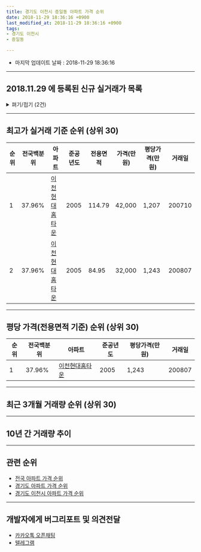 ```yaml
---
title: 경기도 이천시 증일동 아파트 가격 순위
date: 2018-11-29 18:36:16 +0900
last_modified_at: 2018-11-29 18:36:16 +0900
tags:
- 경기도 이천시
- 증일동

---
```


* 마지막 업데이트 날짜 : 2018-11-29 18:36:16

---

## 2018.11.29 에 등록된 신규 실거래가 목록

<details>
<summary>펴기/접기 (2건)</summary>
<div markdown="1">

|아파트|준공년도|전용면적|가격(만원)|평당가격(만원)|거래일|전국백분위|
|---|---|---|---|---|---|---|
|[이천현대홈타운](https://search.naver.com/search.naver?query=%EA%B2%BD%EA%B8%B0%EB%8F%84+%EC%9D%B4%EC%B2%9C%EC%8B%9C+%EC%A6%9D%EC%9D%BC%EB%8F%99+%EC%9D%B4%EC%B2%9C%ED%98%84%EB%8C%80%ED%99%88%ED%83%80%EC%9A%B4)|2005|84.95|25,400|986|<span style="color:red">201811</span>|37.96%|
|[이천현대홈타운](https://search.naver.com/search.naver?query=%EA%B2%BD%EA%B8%B0%EB%8F%84+%EC%9D%B4%EC%B2%9C%EC%8B%9C+%EC%A6%9D%EC%9D%BC%EB%8F%99+%EC%9D%B4%EC%B2%9C%ED%98%84%EB%8C%80%ED%99%88%ED%83%80%EC%9A%B4)|2005|84.95|23,800|924|<span style="color:red">201811</span>|37.96%|


</div>
</details>

---

## 최고가 실거래 기준 순위 (상위 30)


|순위|전국백분위|아파트|준공년도|전용면적|가격(만원)|평당가격(만원)|거래일|
|---|---|---|---|---|---|---|---|
|1|37.96%|[이천현대홈타운](https://search.naver.com/search.naver?query=%EA%B2%BD%EA%B8%B0%EB%8F%84+%EC%9D%B4%EC%B2%9C%EC%8B%9C+%EC%A6%9D%EC%9D%BC%EB%8F%99+%EC%9D%B4%EC%B2%9C%ED%98%84%EB%8C%80%ED%99%88%ED%83%80%EC%9A%B4)|2005|114.79|42,000|1,207|200710|
|2|37.96%|[이천현대홈타운](https://search.naver.com/search.naver?query=%EA%B2%BD%EA%B8%B0%EB%8F%84+%EC%9D%B4%EC%B2%9C%EC%8B%9C+%EC%A6%9D%EC%9D%BC%EB%8F%99+%EC%9D%B4%EC%B2%9C%ED%98%84%EB%8C%80%ED%99%88%ED%83%80%EC%9A%B4)|2005|84.95|32,000|1,243|200807|


---

## 평당 가격(전용면적 기준) 순위 (상위 30)


|순위|전국백분위|아파트|준공년도|평당가격(만원)|거래일|
|---|---|---|---|---|---|
|1|37.96%|[이천현대홈타운](https://search.naver.com/search.naver?query=%EA%B2%BD%EA%B8%B0%EB%8F%84+%EC%9D%B4%EC%B2%9C%EC%8B%9C+%EC%A6%9D%EC%9D%BC%EB%8F%99+%EC%9D%B4%EC%B2%9C%ED%98%84%EB%8C%80%ED%99%88%ED%83%80%EC%9A%B4)|2005|1,243|200807|


---

## 최근 3개월 거래량 순위 (상위 30)


<div style="width:100%;">
    <canvas id="deal_count_ranking" height="250"></canvas>
</div>


<script>
new Chart(document.getElementById("deal_count_ranking"), {
    type: 'horizontalBar',
    data: {
        labels: ['이천현대홈타운'],
        datasets: [{
            label: '실거래 수',
            data: [7],
            borderColor: "rgba(255, 0, 128, 1)",
            backgroundColor: "rgba(255, 0, 128, 0.5)",
            fill: false,
        }]
    },
    options: {
        responsive: true,
        title: {
            display: true,
            text: '최근 3개월 거래량 순위'
        },
        tooltips: {
            mode: 'index',
            intersect: false,
            callbacks: {
                title: function(tooltipItems, data) {
                    return "실거래 수:";
                },
                label: function(tooltipItem, data) {
                    return data.labels[tooltipItem.index] + ": " + tooltipItem.xLabel;
                }
            }
        },
        hover: {
            mode: 'nearest',
            intersect: true
        },
        scales: {
            xAxes: [{
                display: true,
                scaleLabel: {
                    display: true,
                    labelString: '실거래 수'
                },
                ticks: {
                    suggestedMin: 0,
                }
            }],
            yAxes: [{
                display: true,
                ticks: {
                    autoSkip: false,
                    callback: function(value, index, values) {
                        if (value.length > 15)
                            return value.substr(0, 13) + "...";
                        else
                            return value;
                    }
                },
                scaleLabel: {
                    display: false,
                }
            }]
        }
    }
});

</script>


---

## 10년 간 거래량 추이


<div style="width:100%;">
    <canvas id="deal_progress" height="250"></canvas>
</div>

<script>
new Chart(document.getElementById("deal_progress"), {
    type: 'line',
    data: {
        labels: ['200811','200812','200901','200902','200903','200904','200905','200906','200907','200908','200909','200910','200911','200912','201001','201002','201003','201004','201005','201006','201007','201008','201009','201010','201011','201012','201101','201102','201103','201104','201105','201106','201107','201108','201109','201110','201111','201112','201201','201202','201203','201204','201205','201206','201207','201208','201209','201210','201211','201212','201301','201302','201303','201304','201305','201306','201307','201308','201309','201310','201311','201312','201401','201402','201403','201404','201405','201406','201407','201408','201409','201410','201411','201412','201501','201502','201503','201504','201505','201506','201507','201508','201509','201510','201511','201512','201601','201602','201603','201604','201605','201606','201607','201608','201609','201610','201611','201612','201701','201702','201703','201704','201705','201706','201707','201708','201709','201710','201711','201712','201801','201802','201803','201804','201805','201806','201807','201808','201809','201810','201811'],
        datasets: [{
            label: '실거래 수',
            pointRadius: 1,
            data: [1, 0, 5, 4, 5, 2, 3, 4, 1, 3, 5, 1, 2, 2, 3, 1, 1, 0, 1, 1, 2, 2, 2, 2, 4, 1, 3, 6, 0, 1, 0, 1, 4, 2, 2, 4, 0, 0, 1, 2, 2, 4, 1, 2, 1, 0, 6, 1, 1, 3, 2, 2, 2, 2, 1, 2, 0, 1, 3, 5, 5, 4, 3, 2, 6, 4, 2, 2, 2, 1, 6, 4, 2, 1, 6, 2, 3, 2, 7, 0, 2, 0, 2, 0, 2, 0, 1, 2, 2, 2, 1, 0, 2, 2, 5, 4, 1, 6, 1, 6, 3, 1, 3, 3, 5, 4, 1, 2, 3, 2, 3, 4, 3, 0, 1, 0, 1, 1, 2, 2, 3],
            borderColor: "rgba(255, 201, 14, 1)",
            backgroundColor: "rgba(255, 201, 14, 0.5)",
            fill: true,
        }]
    },
    options: {
        responsive: true,
        title: {
            display: true,
            text: '10년간 거래량 추이'
        },
        tooltips: {
            mode: 'index',
            intersect: false,
        },
        hover: {
            mode: 'nearest',
            intersect: true
        },
        scales: {
            xAxes: [{
                display: true,
                scaleLabel: {
                    display: true,
                    labelString: '년/월'
                }
            }],
            yAxes: [{
                display: true,
                ticks: {
                    suggestedMin: 0,
                },
                scaleLabel: {
                    display: true,
                    labelString: '실거래 수'
                }
            }]
        }
    }
});

</script>


---

## 관련 순위

- [전국 아파트 가격 순위](https://inasie.github.io/apt-ranking/전국)
- [경기도 아파트 가격 순위](https://inasie.github.io/apt-ranking/경기도)
- [경기도 이천시 아파트 가격 순위](https://inasie.github.io/apt-ranking/경기도-이천시)


---

## 개발자에게 버그리포트 및 의견전달

- [카카오톡 오픈채팅](https://open.kakao.com/o/gLJUAP4)
- [텔레그램](https://t.me/inasie)

